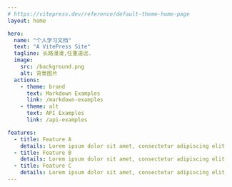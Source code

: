 ```yaml
---
# https://vitepress.dev/reference/default-theme-home-page
layout: home

hero:
  name: "个人学习文档"
  text: "A VitePress Site"
  tagline: 长路漫漫,任重道远.
  image:
    src: /background.png
    alt: 背景图片 
  actions:
    - theme: brand
      text: Markdown Examples
      link: /markdown-examples
    - theme: alt
      text: API Examples
      link: /api-examples

features:
  - title: Feature A
    details: Lorem ipsum dolor sit amet, consectetur adipiscing elit
  - title: Feature B
    details: Lorem ipsum dolor sit amet, consectetur adipiscing elit
  - title: Feature C
    details: Lorem ipsum dolor sit amet, consectetur adipiscing elit
---
```


